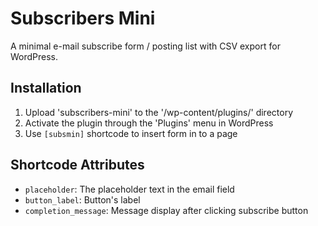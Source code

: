 # Subscribers Mini

A minimal e-mail subscribe form / posting list with CSV export for WordPress.

## Installation

1. Upload 'subscribers-mini' to the '/wp-content/plugins/' directory
2. Activate the plugin through the 'Plugins' menu in WordPress
3. Use `[subsmin]` shortcode to insert form in to a page

## Shortcode Attributes

- `placeholder`: The placeholder text in the email field
- `button_label`: Button's label
- `completion_message`: Message display after clicking subscribe button
